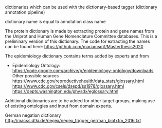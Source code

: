 dictionaries which can be used with the dictionary-based tagger (dictionary annotation pipeline)

dictionary name is equal to annotation class name

The protein dictionary is made by extracting protein and gene names from the Uniprot and Human Gene Nomenclature Committee databases. This is a preliminary version of this dictionary. The code for extracting the names can be found here: https://github.com/mariamsm1/Masterthesis2020

The epidemiology dictionary contains terms added by experts and from
- Epidemiology Ontology: https://code.google.com/archive/p/epidemiology-ontology/downloads
Other possible sources
https://www.cdc.gov/reproductivehealth/data_stats/glossary.html
https://www.cdc.gov/csels/dsepd/ss1978/glossary.html
https://depts.washington.edu/physdx/eglossary.html

Additional dictionaries are to be added for other target groups, making use of existing ontologies and input from domain experts.

German negation dictionary
http://macss.dfki.de/negex/negex_trigger_german_biotxtm_2016.txt

